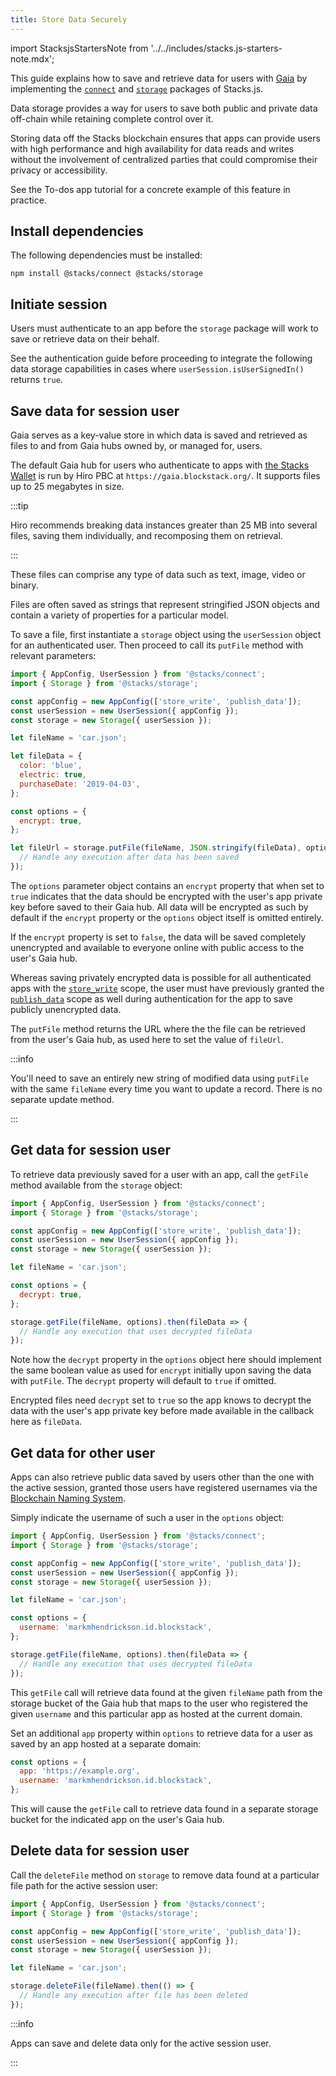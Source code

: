 ```yaml
---
title: Store Data Securely
---
```


import StacksjsStartersNote from '../../includes/stacks.js-starters-note.mdx';

<StacksjsStartersNote/>

This guide explains how to save and retrieve data for users with [Gaia](https://docs.stacks.co/build-apps/references/gaia) by implementing the [`connect`](https://github.com/hirosystems/connect/) and [`storage`](https://stacks.js.org/modules/storage.html) packages of Stacks.js.

Data storage provides a way for users to save both public and private data off-chain while retaining complete control over it.

Storing data off the Stacks blockchain ensures that apps can provide users with high performance and high availability for data reads and writes without the involvement of centralized parties that could compromise their privacy or accessibility.

See the To-dos app tutorial for a concrete example of this feature in practice.

## Install dependencies

The following dependencies must be installed:

```
npm install @stacks/connect @stacks/storage
```

## Initiate session

Users must authenticate to an app before the `storage` package will work to save or retrieve data on their behalf.

See the authentication guide before proceeding to integrate the following data storage capabilities in cases where `userSession.isUserSignedIn()` returns `true`.

## Save data for session user

Gaia serves as a key-value store in which data is saved and retrieved as files to and from Gaia hubs owned by, or managed for, users.

The default Gaia hub for users who authenticate to apps with [the Stacks Wallet](https://www.hiro.so/wallet/install-web) is run by Hiro PBC at `https://gaia.blockstack.org/`. It supports files up to 25 megabytes in size.

:::tip

Hiro recommends breaking data instances greater than 25 MB into several files, saving them individually, and recomposing them on retrieval.

:::

These files can comprise any type of data such as text, image, video or binary.

Files are often saved as strings that represent stringified JSON objects and contain a variety of properties for a particular model.

To save a file, first instantiate a `storage` object using the `userSession` object for an authenticated user. Then proceed to call its `putFile` method with relevant parameters:

```js
import { AppConfig, UserSession } from '@stacks/connect';
import { Storage } from '@stacks/storage';

const appConfig = new AppConfig(['store_write', 'publish_data']);
const userSession = new UserSession({ appConfig });
const storage = new Storage({ userSession });

let fileName = 'car.json';

let fileData = {
  color: 'blue',
  electric: true,
  purchaseDate: '2019-04-03',
};

const options = {
  encrypt: true,
};

let fileUrl = storage.putFile(fileName, JSON.stringify(fileData), options).then(() => {
  // Handle any execution after data has been saved
});
```

The `options` parameter object contains an `encrypt` property that when set to `true` indicates that the data should be encrypted with the user's app private key before saved to their Gaia hub. All data will be encrypted as such by default if the `encrypt` property or the `options` object itself is omitted entirely.

If the `encrypt` property is set to `false`, the data will be saved completely unencrypted and available to everyone online with public access to the user's Gaia hub.

Whereas saving privately encrypted data is possible for all authenticated apps with the [`store_write`](https://stacks.js.org/enums/auth.AuthScope.html#store_write) scope, the user must have previously granted the [`publish_data`](https://stacks.js.org/enums/auth.AuthScope.html#publish_data) scope as well during authentication for the app to save publicly unencrypted data.

The `putFile` method returns the URL where the the file can be retrieved from the user's Gaia hub, as used here to set the value of `fileUrl`.

:::info

You'll need to save an entirely new string of modified data using `putFile` with the same `fileName` every time you want to update a record. There is no separate update method.

:::

## Get data for session user

To retrieve data previously saved for a user with an app, call the `getFile` method available from the `storage` object:

```js
import { AppConfig, UserSession } from '@stacks/connect';
import { Storage } from '@stacks/storage';

const appConfig = new AppConfig(['store_write', 'publish_data']);
const userSession = new UserSession({ appConfig });
const storage = new Storage({ userSession });

let fileName = 'car.json';

const options = {
  decrypt: true,
};

storage.getFile(fileName, options).then(fileData => {
  // Handle any execution that uses decrypted fileData
});
```

Note how the `decrypt` property in the `options` object here should implement the same boolean value as used for `encrypt` initially upon saving the data with `putFile`. The `decrypt` property will default to `true` if omitted.

Encrypted files need `decrypt` set to `true` so the app knows to decrypt the data with the user's app private key before made available in the callback here as `fileData`.

## Get data for other user

Apps can also retrieve public data saved by users other than the one with the active session, granted those users have registered usernames via the [Blockchain Naming System](https://docs.stacks.co/build-apps/references/bns).

Simply indicate the username of such a user in the `options` object:

```js
import { AppConfig, UserSession } from '@stacks/connect';
import { Storage } from '@stacks/storage';

const appConfig = new AppConfig(['store_write', 'publish_data']);
const userSession = new UserSession({ appConfig });
const storage = new Storage({ userSession });

let fileName = 'car.json';

const options = {
  username: 'markmhendrickson.id.blockstack',
};

storage.getFile(fileName, options).then(fileData => {
  // Handle any execution that uses decrypted fileData
});
```

This `getFile` call will retrieve data found at the given `fileName` path from the storage bucket of the Gaia hub that maps to the user who registered the given `username` and this particular app as hosted at the current domain.

Set an additional `app` property within `options` to retrieve data for a user as saved by an app hosted at a separate domain:

```js
const options = {
  app: 'https://example.org',
  username: 'markmhendrickson.id.blockstack',
};
```

This will cause the `getFile` call to retrieve data found in a separate storage bucket for the indicated app on the user's Gaia hub.

## Delete data for session user

Call the `deleteFile` method on `storage` to remove data found at a particular file path for the active session user:

```js
import { AppConfig, UserSession } from '@stacks/connect';
import { Storage } from '@stacks/storage';

const appConfig = new AppConfig(['store_write', 'publish_data']);
const userSession = new UserSession({ appConfig });
const storage = new Storage({ userSession });

let fileName = 'car.json';

storage.deleteFile(fileName).then(() => {
  // Handle any execution after file has been deleted
});
```

:::info

Apps can save and delete data only for the active session user.

:::

